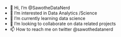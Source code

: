 - 👋 Hi, I’m @SawotheDataNerd
- 👀 I’m interested in Data Analytics /Science 
- 🌱 I’m currently learning data science 
- 💞️ I’m looking to collaborate on data related projects 
- 📫 How to reach me on twitter @sawothedatanerd

<!---
SawotheDataNerd/SawotheDataNerd is a ✨ special ✨ repository because its `README.md` (this file) appears on your GitHub profile.
You can click the Preview link to take a look at your changes.
--->

